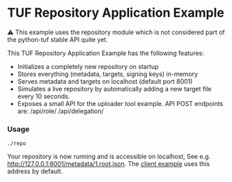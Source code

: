 # TUF Repository Application Example

:warning: This example uses the repository module which is not considered
part of the python-tuf stable API quite yet.

This TUF Repository Application Example has the following features:
- Initializes a completely new repository on startup
- Stores everything (metadata, targets, signing keys) in-memory
- Serves metadata and targets on localhost (default port 8001)
- Simulates a live repository by automatically adding a new target
  file every 10 seconds.
- Exposes a small API for the uploader tool example. API POST endpoints are:
    /api/role/<ROLE>
    /api/delegation/<ROLE>


### Usage

```console
./repo
```
Your repository is now running and is accessible on localhost, See e.g.
http://127.0.0.1:8001/metadata/1.root.json. The
[client example](../client/README.md) uses this address by default.
